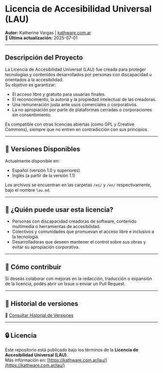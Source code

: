 # Licencia de Accesibilidad Universal (LAU)

**Autor:** Katherine Vargas | [kathware.com.ar](https://kathware.com.ar)  
📅 **Última actualización:** 2025-07-01  

---

## Descripción del Proyecto

La Licencia de Accesibilidad Universal (LAU) fue creada para proteger tecnologías y contenidos desarrollados por personas con discapacidad u orientados a la accesibilidad.  
Su objetivo es garantizar:

- El acceso libre y gratuito para usuarias finales.
- El reconocimiento, la autoría y la propiedad intelectual de las creadoras.
- Una remuneración justa ante usos comerciales o corporativos.
- La no apropiación por parte de plataformas cerradas o corporaciones sin consentimiento.

Es compatible con otras licencias abiertas (como GPL y Creative Commons), siempre que no entren en contradicción con sus principios.

---

## 📜 Versiones Disponibles

Actualmente disponible en:

- Español (versión 1.0 y superiores)
- Inglés (a partir de la versión 1.1)

Los archivos se encuentran en las carpetas `/es/` y `/en/` respectivamente, bajo el nombre `lau.md`.

---

## 📜 ¿Quién puede usar esta licencia?

- Personas con discapacidad creadoras de software, contenido multimedia o herramientas de accesibilidad.
- Colectivos y comunidades que promuevan el acceso libre e inclusivo a la tecnología.
- Desarrolladoras que deseen mantener el control sobre sus obras y evitar su apropiación corporativa.

---

## 🔄 Cómo contribuir

Si deseás colaborar con mejoras en la redacción, traducción o expansión de la licencia, podés abrir un Issue o enviar un Pull Request.

---

## 📜 Historial de versiones

🔗 [Consultar Historial de Versiones](version.md)

---

## 🔒 Licencia

Este repositorio está publicado bajo los términos de la **Licencia de Accesibilidad Universal (LAU)**.  
Más información en: [https://kathware.com.ar/lau/](https://kathware.com.ar/lau/)
